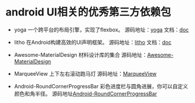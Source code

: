 # android UI相关的优秀第三方依赖包

* yoga 一个跨平台的布局引擎，实现了flexbox。 
源码地址：[yoga](https://github.com/facebook/yoga) 文档：[doc](https://facebook.github.io/yoga/)

* litho 在Android构建高效的UI声明框架。
源码地址：[litho](https://github.com/facebook/litho) 文档：[doc](http://fblitho.com)

* Awesome-MaterialDesign  材料设计库的集合
源码地址：[Awesome-MaterialDesign](https://github.com/lightSky/Awesome-MaterialDesign)

* MarqueeView 上下左右滚动跑马灯
源码地址：[MarqueeView](https://github.com/sunfusheng/MarqueeView)

* Android-RoundCornerProgressBar 彩色进度栏与圆角进展，你可以自定义颜色和角半径。
源码地址[Android-RoundCornerProgressBar](https://github.com/akexorcist/Android-RoundCornerProgressBar)
